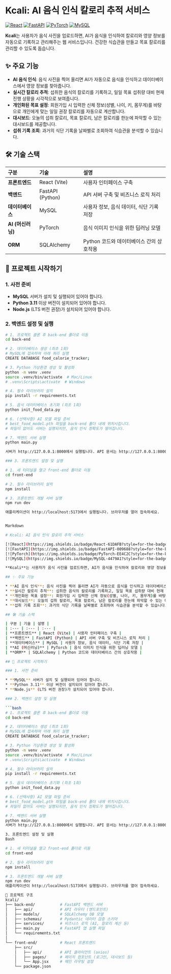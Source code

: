 # Kcali: AI 음식 인식 칼로리 추적 서비스

[![React](https://img.shields.io/badge/React-61DAFB?style=for-the-badge&logo=react&logoColor=black)](https://reactjs.org/)
[![FastAPI](https://img.shields.io/badge/FastAPI-009688?style=for-the-badge&logo=fastapi&logoColor=white)](https://fastapi.tiangolo.com/)
[![PyTorch](https://img.shields.io/badge/PyTorch-EE4C2C?style=for-the-badge&logo=pytorch&logoColor=white)](https://pytorch.org/)
[![MySQL](https://img.shields.io/badge/MySQL-4479A1?style=for-the-badge&logo=mysql&logoColor=white)](https://www.mysql.com/)

**Kcali**는 사용자가 음식 사진을 업로드하면, AI가 음식을 인식하여 칼로리와 영양 정보를 자동으로 기록하고 관리해주는 웹 서비스입니다. 건강한 식습관을 만들고 목표 칼로리를 관리할 수 있도록 돕습니다.

## ✨ 주요 기능

* **AI 음식 인식**: 음식 사진을 찍어 올리면 AI가 자동으로 음식을 인식하고 데이터베이스에서 영양 정보를 찾아줍니다.
* **실시간 칼로리 추적**: 섭취한 음식의 칼로리를 기록하고, 일일 목표 섭취량 대비 현재 진행 상황을 시각적으로 보여줍니다.
* **개인화된 목표 설정**: 회원가입 시 입력한 신체 정보(성별, 나이, 키, 몸무게)를 바탕으로 개인에게 맞는 일일 권장 칼로리를 자동으로 계산합니다.
* **대시보드**: 오늘의 섭취 칼로리, 목표 칼로리, 남은 칼로리를 한눈에 파악할 수 있는 대시보드를 제공합니다.
* **섭취 기록 조회**: 과거의 식단 기록을 날짜별로 조회하여 식습관을 분석할 수 있습니다.

## 🛠️ 기술 스택

| 구분 | 기술 | 설명 |
| :--- | :--- | :--- |
| **프론트엔드** | React (Vite) | 사용자 인터페이스 구축 |
| **백엔드** | FastAPI (Python) | API 서버 구축 및 비즈니스 로직 처리 |
| **데이터베이스** | MySQL | 사용자 정보, 음식 데이터, 식단 기록 저장 |
| **AI (머신러닝)** | PyTorch | 음식 이미지 인식을 위한 딥러닝 모델 |
| **ORM** | SQLAlchemy | Python 코드와 데이터베이스 간의 상호작용 |

## 🚀 프로젝트 시작하기

### 1. 사전 준비

* **MySQL** 서버가 설치 및 실행되어 있어야 합니다.
* **Python 3.11** 이상 버전이 설치되어 있어야 합니다.
* **Node.js** (LTS 버전 권장)가 설치되어 있어야 합니다.

### 2. 백엔드 설정 및 실행

```bash
# 1. 프로젝트 클론 후 back-end 폴더로 이동
cd back-end

# 2. 데이터베이스 생성 (최초 1회)
# MySQL에 접속하여 아래 쿼리 실행
CREATE DATABASE food_calorie_tracker;

# 3. Python 가상환경 생성 및 활성화
python -m venv .venv
source .venv/bin/activate  # Mac/Linux
# .venv\Scripts\activate  # Windows

# 4. 필수 라이브러리 설치
pip install -r requirements.txt

# 5. 음식 데이터베이스 초기화 (최초 1회)
python init_food_data.py

# 6. (선택사항) AI 모델 파일 준비
# best_food_model.pth 파일을 back-end 폴더 내에 위치시킵니다.
# 파일이 없어도 서버는 실행되지만, 음식 인식 정확도가 떨어집니다.

# 7. 백엔드 서버 실행
python main.py

서버가 http://127.0.0.1:8000에서 실행됩니다. API 문서는 http://127.0.0.1:8000/docs에서 확인할 수 있습니다.

### 3. 프론트엔드 설정 및 실행

# 1. 새 터미널을 열고 front-end 폴더로 이동
cd front-end

# 2. 필수 라이브러리 설치
npm install

# 3. 프론트엔드 개발 서버 실행
npm run dev

애플리케이션이 http://localhost:5173에서 실행됩니다. 브라우저를 열어 접속하세요.


Markdown

# Kcali: AI 음식 인식 칼로리 추적 서비스

[![React](https://img.shields.io/badge/React-61DAFB?style=for-the-badge&logo=react&logoColor=black)](https://reactjs.org/)
[![FastAPI](https://img.shields.io/badge/FastAPI-009688?style=for-the-badge&logo=fastapi&logoColor=white)](https://fastapi.tiangolo.com/)
[![PyTorch](https://img.shields.io/badge/PyTorch-EE4C2C?style=for-the-badge&logo=pytorch&logoColor=white)](https://pytorch.org/)
[![MySQL](https://img.shields.io/badge/MySQL-4479A1?style=for-the-badge&logo=mysql&logoColor=white)](https://www.mysql.com/)

**Kcali**는 사용자가 음식 사진을 업로드하면, AI가 음식을 인식하여 칼로리와 영양 정보를 자동으로 기록하고 관리해주는 웹 서비스입니다. 건강한 식습관을 만들고 목표 칼로리를 관리할 수 있도록 돕습니다.

## ✨ 주요 기능

* **AI 음식 인식**: 음식 사진을 찍어 올리면 AI가 자동으로 음식을 인식하고 데이터베이스에서 영양 정보를 찾아줍니다.
* **실시간 칼로리 추적**: 섭취한 음식의 칼로리를 기록하고, 일일 목표 섭취량 대비 현재 진행 상황을 시각적으로 보여줍니다.
* **개인화된 목표 설정**: 회원가입 시 입력한 신체 정보(성별, 나이, 키, 몸무게)를 바탕으로 개인에게 맞는 일일 권장 칼로리를 자동으로 계산합니다.
* **대시보드**: 오늘의 섭취 칼로리, 목표 칼로리, 남은 칼로리를 한눈에 파악할 수 있는 대시보드를 제공합니다.
* **섭취 기록 조회**: 과거의 식단 기록을 날짜별로 조회하여 식습관을 분석할 수 있습니다.

## 🛠️ 기술 스택

| 구분 | 기술 | 설명 |
| :--- | :--- | :--- |
| **프론트엔드** | React (Vite) | 사용자 인터페이스 구축 |
| **백엔드** | FastAPI (Python) | API 서버 구축 및 비즈니스 로직 처리 |
| **데이터베이스** | MySQL | 사용자 정보, 음식 데이터, 식단 기록 저장 |
| **AI (머신러닝)** | PyTorch | 음식 이미지 인식을 위한 딥러닝 모델 |
| **ORM** | SQLAlchemy | Python 코드와 데이터베이스 간의 상호작용 |

## 🚀 프로젝트 시작하기

### 1. 사전 준비

* **MySQL** 서버가 설치 및 실행되어 있어야 합니다.
* **Python 3.11** 이상 버전이 설치되어 있어야 합니다.
* **Node.js** (LTS 버전 권장)가 설치되어 있어야 합니다.

### 2. 백엔드 설정 및 실행

```bash
# 1. 프로젝트 클론 후 back-end 폴더로 이동
cd back-end

# 2. 데이터베이스 생성 (최초 1회)
# MySQL에 접속하여 아래 쿼리 실행
CREATE DATABASE food_calorie_tracker;

# 3. Python 가상환경 생성 및 활성화
python -m venv .venv
source .venv/bin/activate  # Mac/Linux
# .venv\Scripts\activate  # Windows

# 4. 필수 라이브러리 설치
pip install -r requirements.txt

# 5. 음식 데이터베이스 초기화 (최초 1회)
python init_food_data.py

# 6. (선택사항) AI 모델 파일 준비
# best_food_model.pth 파일을 back-end 폴더 내에 위치시킵니다.
# 파일이 없어도 서버는 실행되지만, 음식 인식 정확도가 떨어집니다.

# 7. 백엔드 서버 실행
python main.py
서버가 http://127.0.0.1:8000에서 실행됩니다. API 문서는 http://127.0.0.1:8000/docs에서 확인할 수 있습니다.

3. 프론트엔드 설정 및 실행
Bash

# 1. 새 터미널을 열고 front-end 폴더로 이동
cd front-end

# 2. 필수 라이브러리 설치
npm install

# 3. 프론트엔드 개발 서버 실행
npm run dev
애플리케이션이 http://localhost:5173에서 실행됩니다. 브라우저를 열어 접속하세요.

📁 프로젝트 구조
kcali/
├── back-end/           # FastAPI 백엔드 서버
│   ├── api/            # API 라우터 (엔드포인트)
│   ├── models/         # SQLAlchemy DB 모델
│   ├── schemas/        # Pydantic 데이터 검증 스키마
│   ├── services/       # 비즈니스 로직 (AI, 칼로리 계산 등)
│   ├── main.py         # FastAPI 앱 실행 파일
│   └── requirements.txt
│
└── front-end/          # React 프론트엔드
    ├── src/
    │   ├── api/        # API 클라이언트 (axios)
    │   ├── pages/      # 페이지 컴포넌트 (로그인, 대시보드 등)
    │   └── App.jsx     # 메인 라우팅 설정
    └── package.json
